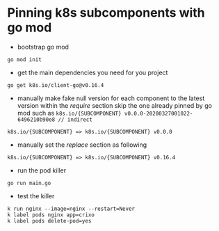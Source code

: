 # Pinning k8s subcomponents with go mod

- bootstrap go mod
```
go mod init
```

- get the main dependencies you need for you project
```
go get k8s.io/client-go@v0.16.4
```

- manually make fake null version for each component to the latest version within the *require* section
skip the one already pinned by go mod such as ```k8s.io/{SUBCOMPONENT} v0.0.0-20200327001022-6496210b90e8 // indirect```
```
k8s.io/{SUBCOMPONENT} => k8s.io/{SUBCOMPONENT} v0.0.0
```

- manually set the *replace* section as following
```
k8s.io/{SUBCOMPONENT} => k8s.io/{SUBCOMPONENT} v0.16.4
```

- run the pod killer
```
go run main.go
```

- test the killer
```
k run nginx --image=nginx --restart=Never
k label pods nginx app=crixo
k label pods delete-pod=yes
```